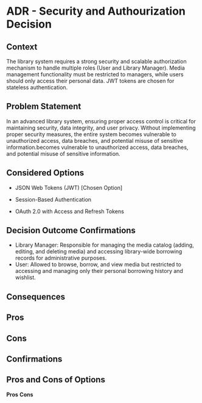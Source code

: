 # ADR - Security and Authourization Decision

## Context 
The library system requires a strong security and scalable authorization mechanism to handle multiple roles (User and Library Manager). Media management functionality must be restricted to managers, while users should only access their personal data. JWT tokens are chosen for stateless authentication.

## Problem Statement
In an advanced library  system, ensuring proper access control is critical for maintaining security, data integrity, and user privacy. Without implementing proper security measures, the entire system becomes vulnerable to unauthorized access, data breaches, and potential misuse of sensitive information.becomes vulnerable to unauthorized access, data breaches, and potential misuse of sensitive information.

## Considered Options
- JSON Web Tokens (JWT) [Chosen Option]

- Session-Based Authentication

- OAuth 2.0 with Access and Refresh Tokens

## Decision Outcome Confirmations

- Library Manager: Responsible for managing the media catalog (adding, editing, and deleting media) and accessing library-wide borrowing records for administrative purposes.
- User: Allowed to browse, borrow, and view media but restricted to accessing and managing only their personal borrowing history and wishlist.


## Consequences

## Pros

## Cons

## Confirmations

## Pros and Cons of Options
**Pros**
**Cons**


